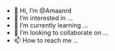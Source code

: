- 👋 Hi, I’m @Amaanrd
- 👀 I’m interested in ...
- 🌱 I’m currently learning ...
- 💞️ I’m looking to collaborate on ...
- 📫 How to reach me ...

<!---
Amaanrd/Amaanrd is a ✨ special ✨ repository because its `README.md` (this file) appears on your GitHub profile.
You can click the Preview link to take a look at your changes.
--->
